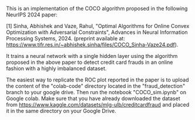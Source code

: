 This is an implementation of the COCO algorithm proposed in the following NeurIPS 2024 paper:

[1] Sinha, Abhishek and Vaze, Rahul, "Optimal Algorithms for Online Convex Optimization with Adversarial Constraints", Advances in Neural Information Processing Systems, 2024. (preprint available at: https://www.tifr.res.in/~abhishek.sinha/files/COCO_Sinha-Vaze24.pdf).

It trains a neural network with a single hidden layer using the algorithm proposed in the above paper to detect credit card frauds in an online fashion with a highly imbalanced dataset.

The easiest way to replicate the ROC plot reported in the paper is to upload the content of the "colab-code" directory located in the "fraud_detection" branch to your google drive. Then run the notebook "COCO_sim.ipynb" on Google colab. Make sure that you have already downloaded the dataset from https://www.kaggle.com/datasets/mlg-ulb/creditcardfraud and placed it in the same directory on your Google Drive. 
